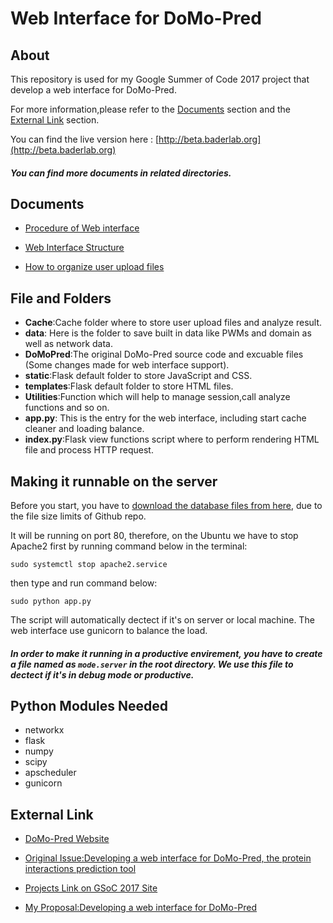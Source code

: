 # Web Interface for DoMo-Pred 

## About

This repository is used for my Google Summer of Code 2017 project that develop a web interface for DoMo-Pred.

 For more information,please refer to the [Documents](#documents) section and the [External Link](#external-link) section.

You can find the live version here : [http://beta.baderlab.org](http://beta.baderlab.org) 

##### You can find more documents in related directories.

## Documents

* [Procedure of Web interface](https://docs.google.com/document/d/1Mxs1QFGY9P9gsiIp_eJzmWr3jVp3obnPCpP7bg-OfCs/edit?usp=sharing)

* [Web Interface Structure](https://docs.google.com/drawings/d/1qi1b4SFCYvlnH7GY6Xb6FxQY9YhwJtauFVaq_J4hUCE/edit?usp=sharing)

* [How to organize user upload files](https://docs.google.com/document/d/1APkUkN0uEzOe7zhLUL_Pja34OvYxDRr7CMukWNaqFUg/edit?usp=sharing)



## File and Folders

- **Cache**:Cache folder where to store user upload files and analyze result.
- **data**: Here is the folder to save built in data like PWMs and domain as well as network data.
- **DoMoPred**:The original DoMo-Pred source code and excuable files (Some changes made for web interface support).
- **static**:Flask default folder to store JavaScript and CSS.
- **templates**:Flask default folder to store HTML files.
- **Utilities**:Function which will help to manage session,call analyze functions and so on.
- **app.py**: This is the entry for the web interface, including start cache cleaner and loading balance.
- **index.py**:Flask view functions script where to perform rendering HTML file and process HTTP request.

## Making it runnable on the server

Before you start, you have to [download the database files from here](https://drive.google.com/drive/folders/0B1wYCRysoEhza1J0WmVHM3VNWmM?usp=sharing), due to the file size limits of Github repo.

It will be running on port 80, therefore, on the Ubuntu we have to stop Apache2 first by running command below in the terminal:

```shell
sudo systemctl stop apache2.service
```

then type and run command below:

```shell
sudo python app.py
```

The script will automatically dectect if it's on server or local machine. The web interface use gunicorn to balance the load.

##### In order to make it running in a productive envirement, you have to create a file named as `mode.server` in the root directory. We use this file to dectect if it's in debug mode or productive.

## Python Modules Needed

* networkx
* flask
* numpy
* scipy
* apscheduler
* gunicorn

## External Link

* [DoMo-Pred Website](http://www.baderlab.org/Software/DoMo-Pred)

* [Original Issue:Developing a web interface for DoMo-Pred, the protein interactions prediction tool](https://github.com/nrnb/GoogleSummerOfCode/issues/63)

* [Projects Link on GSoC 2017 Site](https://summerofcode.withgoogle.com/projects/#5045706436902912)

* [My Proposal:Developing a web interface for DoMo-Pred](https://storage.googleapis.com/summerofcode-prod.appspot.com/gsoc/core_project/doc/4956808348172288_1491032260_ProposalforDevelopingawebinterfaceforDoMo-Pred-NRNB-LongZhang_3.pdf?Expires=1495094303&GoogleAccessId=summerofcode-prod%40appspot.gserviceaccount.com&Signature=G7zxVNZpdiWA1tGfg%2FzYMQnWqKHZHsthUo0GUoY3uDWFrB4kW1LOvoHwhoEi7ntWMzi7DSAimiVsmC1jQLhMKN2Na8bTCKzFbCQXprxr6TOVHLWuWI2pWNZmOJm2C6mlLE3RpYIlhxwWaouE%2FJwvNd2k0DhqYVXWOsEWmXt%2B9HzB15Tx2BLa4wLeCrdWs9jouHoJx2uqHc8n1eJCgEbqbJ7WTJ%2B9r%2FmO1apJOuiM%2FPwZicilgaW4XJ5iWohXAgcce6gXUqFQt5yceYPcgU8Fvzt6nMNNkSxVk%2BM8ulFayMXRZP56OENtYBEJnuYUVbxXzQyd8UP%2FcXfOlgoGOSHSlw%3D%3D)
